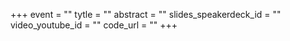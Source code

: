 +++
event = ""
tytle = ""
abstract = ""
slides_speakerdeck_id = ""
video_youtube_id = ""
code_url = ""
+++
